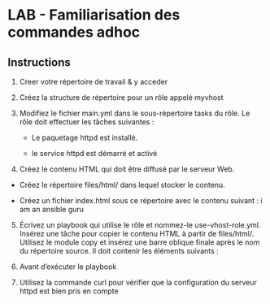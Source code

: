 # LAB - Familiarisation des commandes adhoc
##  Instructions
1. Creer votre répertoire de travail & y acceder

2. Créez la structure de répertoire pour un rôle appelé myvhost


3. Modifiez le fichier main.yml dans le sous-répertoire tasks du rôle. Le rôle doit effectuer les tâches suivantes :

    - Le paquetage httpd est installé.

    - le service httpd est démarré et activé 

4. Créez le contenu HTML qui doit être diffusé par le serveur Web.
- Créez le répertoire files/html/ dans lequel stocker le contenu.



- Créez un fichier index.html sous ce répertoire avec le contenu suivant : i am an ansible guru


5. Écrivez un playbook qui utilise le rôle et nommez-le use-vhost-role.yml. Insérez une tâche pour copier le contenu HTML à partir de files/html/. Utilisez le module copy et insérez une barre oblique finale après le nom du répertoire source. Il doit contenir les éléments suivants :



6. Avant d’exécuter le playbook


7. Utilisez la commande curl pour vérifier que la configuration du serveur httpd est bien pris en compte

